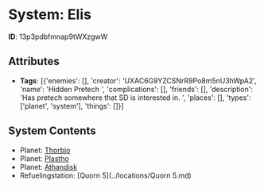 # System: Elis

**ID**: 13p3pdbfmnap9tWXzgwW

## Attributes
- **Tags**: [{'enemies': [], 'creator': 'UXAC6G9YZCSNrR9Po8m5nU3hWpA2', 'name': 'Hidden Pretech ', 'complications': [], 'friends': [], 'description': 'Has pretech somewhere that SD is interested in. ', 'places': [], 'types': ['planet', 'system'], 'things': []}]

## System Contents
- Planet: [Thorbjo](../planets/Thorbjo.md)
- Planet: [Plastho](../planets/Plastho.md)
- Planet: [Athandisk](../planets/Athandisk.md)
- Refuelingstation: [Quorn 5](../locations/Quorn 5.md)


